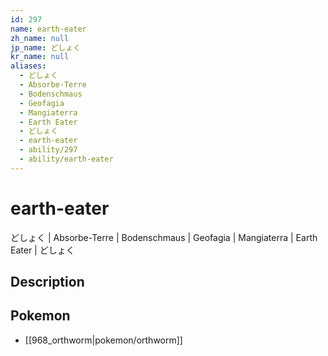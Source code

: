 ```yaml
---
id: 297
name: earth-eater
zh_name: null
jp_name: どしょく
kr_name: null
aliases:
  - どしょく
  - Absorbe-Terre
  - Bodenschmaus
  - Geofagia
  - Mangiaterra
  - Earth Eater
  - どしょく
  - earth-eater
  - ability/297
  - ability/earth-eater
---
```

# earth-eater

どしょく | Absorbe-Terre | Bodenschmaus | Geofagia | Mangiaterra | Earth Eater | どしょく

## Description



## Pokemon

- [[968_orthworm|pokemon/orthworm]]


